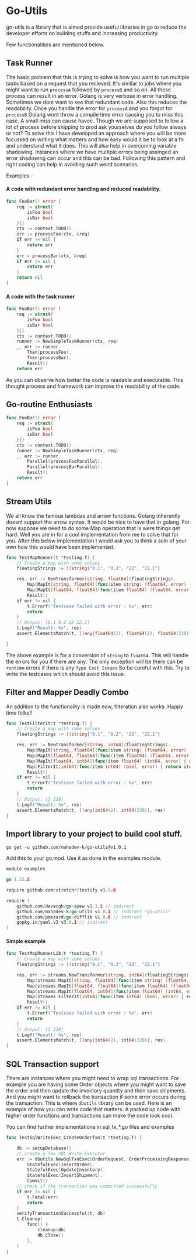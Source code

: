 # Go-Utils

go-utils is a library that is aimed provide useful libraries in go
to reduce the developer efforts on building stuffs and increasing 
productivity.

Few functionalities are mentioned below.

## Task Runner

The basic problem that this is trying to solve is how you want to run
multiple tasks based on a request that you recieved.
It's similar to jobs where you might want to run
`processA` followed by `processB` and so on.
All these process can result in an error. Golang is very verbose in error handling. Sometimes we dont want to see that redundant code.
Also this reduces the readability.
Once you handle the error for `processA` and you forgot for `processB`
Golang wont throw a compile time error causing you to miss this case.
A small miss can cause havoc. Though we are supposed to follow a lot of process before shipping to prod ask yourselves do you follow always or not? 
To solve this I have developed an approach where you will be 
more focussed on writing what matters and how easy would it be to look at a fn and understand what it does. This will also help in overcoming variable shadowing. Instances where we have multiple errors being assinged an error shadowing can occur and this can be bad. Following this pattern and right coding can help in avoiding such weird scenarios.

Examples -

#### A code with redundant error handling and reduced readability.

```go
func FooBar() error {
	req := struct{
		isFoo bool
		isBar bool
	}{}
	ctx := context.TODO()
	err := processFoo(ctx, &req)
	if err != nil {
		return err
	}
	err = processBar(ctx, &req)
	if err != nil {
		return err
	}
	return nil
}
```

#### A code with the task runner

```go
func FooBar() error {
	req := struct{
		isFoo bool
		isBar bool
	}{}
	ctx := context.TODO()
	runner := NewSimpleTaskRunner(ctx, req)
	_, err := runner.
		Then(processFoo).
		Then(processBar).
		Result()
	return err
```

As you can observe how better the code is readable and executable. This thought process and framework can improve the readability of the code.

## Go-routine Enthusiasts

```go
func FooBar() error {
	req := struct{
		isFoo bool
		isBar bool
	}{}
	ctx := context.TODO()
	runner := NewSimpleTaskRunner(ctx, req)
	_, err := runner.
		Parallel(processFooParallel).
		Parallel(processBarParallel).
		Result()
	return err
}
```


## Stream Utils

We all know the famous lambdas and arrow functions. Golang
inherently doesnt support the arrow syntax. It would be nice to have
that in golang. For now suppose we need to do some Map operation that
is were things get hard. Well you are in for a cool implementation
from me to solve that for you. After this below implementation I would
ask you to think a soln of your own how this would have been implemented.

```go
func TestMapRunner(t *testing.T) {
	// Create a map with some values
	floatingStrings := []string{"0.1", "0.2", "22", "22.1"}

	res, err := NewTransformer[string, float64](floatingStrings).
		Map(MapIt[string, float64](func(item string) (float64, error) { return strconv.ParseFloat(item, 64) })).
		Map(MapIt[float64, float64](func(item float64) (float64, error) { return item * 10, nil })).
		Result()
	if err != nil {
		t.Errorf("Testcase failed with error : %v", err)
		return
	}
	// Output: [0.1 0.2 22 22.1]
	t.Logf("Result: %v", res)
	assert.ElementsMatch(t, []any{float64(1), float64(2), float64(220), float64(221)}, res)

}
```

The above example is for a conversion of `string` to `float64`.
This will handle the errors for you if there are any. The only exception will be there can be `runtime` errors if there is any
`Type Cast Issues` So be careful with this. Try to write the testcases
which should avoid this issue.

## Filter and Mapper Deadly Combo

An addition to the functionality is made now, filteration also works.
Happy time folks!!

```go
func TestFilterIt(t *testing.T) {
	// Create a map with some values
	floatingStrings := []string{"0.1", "0.2", "22", "22.1"}

	res, err := NewTransformer[string, int64](floatingStrings).
		Map(MapIt[string, float64](func(item string) (float64, error) {return strconv.ParseFloat(item, 64)})).
		Map(MapIt[float64, float64](func(item float64) (float64, error) { return item * 10, nil })).
		Map(MapIt[float64, int64](func(item float64) (int64, error) { return int64(item), nil })).
		Map(FilterIt[int64](func(item int64) (bool, error) { return item%2 == 0, nil })).
		Result()
	if err != nil {
		t.Errorf("Testcase failed with error : %v", err)
		return
	}
	// Output: [2 220]
	t.Logf("Result: %v", res)
	assert.ElementsMatch(t, []any{int64(2), int64(220)}, res)	
}
```

## Import library to your project to build cool stuff.

`go get -u github.com/mahadev-k/go-utils@v1.0.1`

Add this to your go.mod.
Use it as done in the examples module.

```go
module examples

go 1.23.2

require github.com/stretchr/testify v1.9.0

require (
	github.com/davecgh/go-spew v1.1.1 // indirect
	github.com/mahadev-k/go-utils v1.0.1 // indirect *go-utils*
	github.com/pmezard/go-difflib v1.0.0 // indirect
	gopkg.in/yaml.v3 v3.0.1 // indirect
)
```

#### Simple example

```go
func TestMapRunnerLib(t *testing.T) {
	// Create a map with some values
	floatingStrings := []string{"0.1", "0.2", "22", "22.1"}

	res, err := streams.NewTransformer[string, int64](floatingStrings).
		Map(streams.MapIt[string, float64](func(item string) (float64, error) { return strconv.ParseFloat(item, 64) })).
		Map(streams.MapIt[float64, float64](func(item float64) (float64, error) { return item * 10, nil })).
		Map(streams.MapIt[float64, int64](func(item float64) (int64, error) { return int64(item), nil })).
		Map(streams.FilterIt[int64](func(item int64) (bool, error) { return item%2 == 0, nil })).
		Result()
	if err != nil {
		t.Errorf("Testcase failed with error : %v", err)
		return
	}
	// Output: [2 220]
	t.Logf("Result: %v", res)
	assert.ElementsMatch(t, []any{int64(2), int64(220)}, res)
}
```

## SQL Transaction support

There are instances where you might need to wrap sql transactions.  For example you are having some Order objects where you might want to save the order
and then update the inventory quantity and then save shipments. And you might want to rollback the transaction if some error occurs during the transaction.
This is where `dbutils` library can be used. Here is an example of how you can write code that matters. A packed up code with higher order functions and transactions can make the code look cool.

You can find further implementations in sql_tx_*.go files and examples

```go
func TestSqlWriteExec_CreateOrderTxn(t *testing.T) {

	db := setupDatabase()
	// create a new SQL Write Executor
	err := dbutils.NewSqlTxnExec[OrderRequest, OrderProcessingResponse](context.TODO(), db, nil, &OrderRequest{CustomerName: "CustomerA", ProductID: 1, Quantity: 10}).
		StatefulExec(InsertOrder).
		StatefulExec(UpdateInventory).
		StatefulExec(InsertShipment).
		Commit()
	// check if the transaction was committed successfully
	if err != nil {
		t.Fatal(err)
		return
	}
	verifyTransactionSuccessful(t, db)
	t.Cleanup(
		func() { 
			cleanup(db)
			db.Close() 
		},
	)
}
```